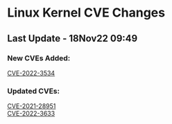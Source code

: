 
# **Linux Kernel CVE Changes**

## Last Update - 18Nov22 09:49

### **New CVEs Added:**

[CVE-2022-3534](cves/CVE-2022-3534)  


### **Updated CVEs:**

[CVE-2021-28951](cves/CVE-2021-28951)  
[CVE-2022-3633](cves/CVE-2022-3633)  
